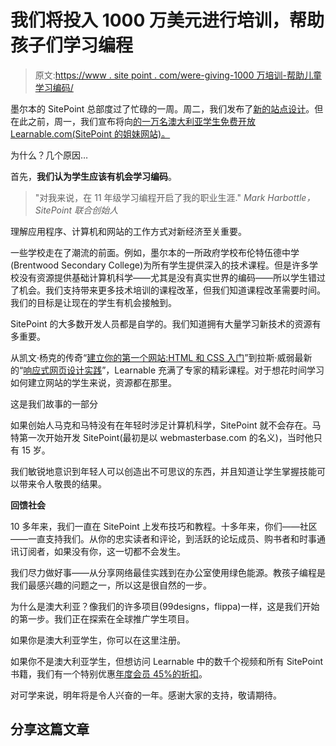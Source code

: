 # 我们将投入 1000 万美元进行培训，帮助孩子们学习编程

> 原文:[https://www . site point . com/were-giving-1000 万培训-帮助儿童学习编码/](https://www.sitepoint.com/were-giving-10m-of-training-to-help-kids-learn-to-code/)

墨尔本的 SitePoint 总部度过了忙碌的一周。周二，我们发布了[新的站点设计](https://www.sitepoint.com/a-brand-new-sitepoint/)。但在此之前，周一，我们宣布将向[的一万名澳大利亚学生免费开放 Learnable.com(SitePoint 的姐妹网站)。](https://learnable.com/students)

为什么？几个原因…

首先，**我们认为学生应该有机会学习编码**。

> "对我来说，在 11 年级学习编程开启了我的职业生涯." <cite>Mark Harbottle，SitePoint 联合创始人</cite>

理解应用程序、计算机和网站的工作方式对新经济至关重要。

一些学校走在了潮流的前面。例如，墨尔本的一所政府学校布伦特伍德中学(Brentwood Secondary College)为所有学生提供深入的技术课程。但是许多学校没有资源提供基础计算机科学——尤其是没有真实世界的编码——所以学生错过了机会。我们支持带来更多技术培训的课程改革，但我们知道课程改革需要时间。我们的目标是让现在的学生有机会接触到。

SitePoint 的大多数开发人员都是自学的。我们知道拥有大量学习新技术的资源有多重要。

从凯文·杨克的传奇“[建立你的第一个网站:HTML 和 CSS 入门](https://learnable.com/courses/build-your-first-website-getting-started-with-html-css-2279)”到拉斯·威弱最新的“[响应式网页设计实践](https://learnable.com/courses/responsive-web-design-in-action-2765)”，Learnable 充满了专家的精彩课程。对于想花时间学习如何建立网站的学生来说，资源都在那里。

这是我们故事的一部分

如果创始人马克和马特没有在年轻时涉足计算机科学，SitePoint 就不会存在。马特第一次开始开发 SitePoint(最初是以 webmasterbase.com 的名义)，当时他只有 15 岁。

我们敏锐地意识到年轻人可以创造出不可思议的东西，并且知道让学生掌握技能可以带来令人敬畏的结果。

**回馈社会**

10 多年来，我们一直在 SitePoint 上发布技巧和教程。十多年来，你们——社区——一直支持我们。从你的忠实读者和评论，到活跃的论坛成员、购书者和时事通讯订阅者，如果没有你，这一切都不会发生。

我们尽力做好事——从分享网络最佳实践到在办公室使用绿色能源。教孩子编程是我们最感兴趣的问题之一，所以这是很自然的一步。

为什么是澳大利亚？像我们的许多项目(99designs，flippa)一样，这是我们开始的第一步。我们正在探索在全球推广学生项目。

如果你是澳大利亚学生，你可以在这里注册。

如果你不是澳大利亚学生，但想访问 Learnable 中的数千个视频和所有 SitePoint 书籍，我们有一个特别优惠[年度会员 45%的折扣](https://learnable.com/august-offer-99)。

对可学来说，明年将是令人兴奋的一年。感谢大家的支持，敬请期待。

## 分享这篇文章